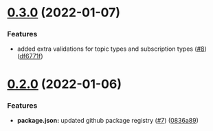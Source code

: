 # [0.3.0](https://github.com/tummalah/gcp-pubsub-pulumi-iac/compare/v0.2.0...v0.3.0) (2022-01-07)


### Features

* added extra validations for topic types and subscription types ([#8](https://github.com/tummalah/gcp-pubsub-pulumi-iac/issues/8)) ([df6771f](https://github.com/tummalah/gcp-pubsub-pulumi-iac/commit/df6771f6d62630839267e76d9c510fd05c02439b))



# [0.2.0](https://github.com/tummalah/gcp-pubsub-pulumi-iac/compare/0836a89d416cdf2ec6008069dd7afb282e983984...v0.2.0) (2022-01-06)


### Features

* **package.json:** updated github package registry ([#7](https://github.com/tummalah/gcp-pubsub-pulumi-iac/issues/7)) ([0836a89](https://github.com/tummalah/gcp-pubsub-pulumi-iac/commit/0836a89d416cdf2ec6008069dd7afb282e983984))



